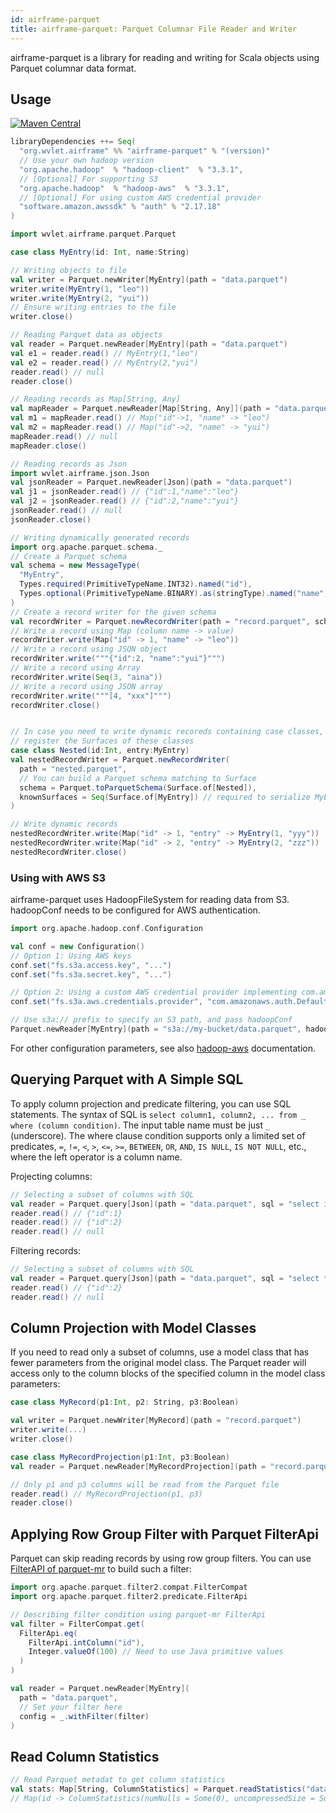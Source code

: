 ```yaml
---
id: airframe-parquet
title: airframe-parquet: Parquet Columnar File Reader and Writer
---
```


airframe-parquet is a library for reading and writing for Scala objects using Parquet columnar data format.

## Usage

[![Maven Central](https://maven-badges.herokuapp.com/maven-central/org.wvlet.airframe/airframe-parquet_2.12/badge.svg)](https://maven-badges.herokuapp.com/maven-central/org.wvlet.airframe/airframe-parquet_2.12/)


```scala
libraryDependencies ++= Seq(
  "org.wvlet.airframe" %% "airframe-parquet" % "(version)"
  // Use your own hadoop version
  "org.apache.hadoop"  % "hadoop-client"  % "3.3.1",
  // [Optional] For supporting S3
  "org.apache.hadoop"  % "hadoop-aws"  % "3.3.1",
  // [Optional] For using custom AWS credential provider
  "software.amazon.awssdk" % "auth" % "2.17.18"
)
```


```scala
import wvlet.airframe.parquet.Parquet

case class MyEntry(id: Int, name:String)

// Writing objects to file
val writer = Parquet.newWriter[MyEntry](path = "data.parquet")
writer.write(MyEntry(1, "leo"))
writer.write(MyEntry(2, "yui"))
// Ensure writing entries to the file
writer.close()

// Reading Parquet data as objects
val reader = Parquet.newReader[MyEntry](path = "data.parquet")
val e1 = reader.read() // MyEntry(1,"leo")
val e2 = reader.read() // MyEntry(2,"yui")
reader.read() // null
reader.close()

// Reading records as Map[String, Any]
val mapReader = Parquet.newReader[Map[String, Any]](path = "data.parquet")
val m1 = mapReader.read() // Map("id"->1, "name" -> "leo")
val m2 = mapReader.read() // Map("id"->2, "name" -> "yui")
mapReader.read() // null
mapReader.close()

// Reading records as Json
import wvlet.airframe.json.Json
val jsonReader = Parquet.newReader[Json](path = "data.parquet")
val j1 = jsonReader.read() // {"id":1,"name":"leo"}
val j2 = jsonReader.read() // {"id":2,"name":"yui"} 
jsonReader.read() // null
jsonReader.close()

// Writing dynamically generated records
import org.apache.parquet.schema._
// Create a Parquet schema
val schema = new MessageType(
  "MyEntry",
  Types.required(PrimitiveTypeName.INT32).named("id"),
  Types.optional(PrimitiveTypeName.BINARY).as(stringType).named("name")
)
// Create a record writer for the given schema
val recordWriter = Parquet.newRecordWriter(path = "record.parquet", schema = schema)
// Write a record using Map (column name -> value)
recordWriter.write(Map("id" -> 1, "name" -> "leo"))
// Write a record using JSON object
recordWriter.write("""{"id":2, "name":"yui"}""")
// Write a record using Array
recordWriter.write(Seq(3, "aina"))
// Write a record using JSON array
recordWriter.write("""[4, "xxx"]""")
recordWriter.close()


// In case you need to write dynamic recoreds containing case classes,
// register the Surfaces of these classes
case class Nested(id:Int, entry:MyEntry)
val nestedRecordWriter = Parquet.newRecordWriter(
  path = "nested.parquet",
  // You can build a Parquet schema matching to Surface
  schema = Parquet.toParquetSchema(Surface.of[Nested]),
  knownSurfaces = Seq(Surface.of[MyEntry]) // required to serialize MyEntry
)

// Write dynamic records
nestedRecordWriter.write(Map("id" -> 1, "entry" -> MyEntry(1, "yyy"))
nestedRecordWriter.write(Map("id" -> 2, "entry" -> MyEntry(2, "zzz"))
nestedRecordWriter.close()
```

### Using with AWS S3

airframe-parquet uses HadoopFileSystem for reading data from S3.
hadoopConf needs to be configured for AWS authentication.

```scala
import org.apache.hadoop.conf.Configuration

val conf = new Configuration()
// Option 1: Using AWS keys
conf.set("fs.s3a.access.key", "...")
conf.set("fs.s3a.secret.key", "...")

// Option 2: Using a custom AWS credential provider implementing com.amazonaws.auth.AWSCredentialsProvider
conf.set("fs.s3a.aws.credentials.provider", "com.amazonaws.auth.DefaultAWSCredentialsProviderChain")

// Use s3a:// prefix to specify an S3 path, and pass hadoopConf
Parquet.newReader[MyEntry](path = "s3a://my-bucket/data.parquet", hadoopConf = conf)
```

For other configuration parameters, see also [hadoop-aws](https://hadoop.apache.org/docs/stable/hadoop-aws/tools/hadoop-aws/index.html) documentation.

## Querying Parquet with A Simple SQL

To apply column projection and predicate filtering, you can use SQL statements. The syntax of SQL is `select column1, column2, ... from _ where (column condition)`. The input table name must be just `_` (underscore). The where clause condition supports only a limited set of predicates, `=`, `!=`, `<`, `>`, `<=`, `>=`, `BETWEEN`, `OR`, `AND`, `IS NULL`, `IS NOT NULL`, etc., where the left operator is a column name.

Projecting columns:
```scala
// Selecting a subset of columns with SQL
val reader = Parquet.query[Json](path = "data.parquet", sql = "select id from _")
reader.read() // {"id":1}
reader.read() // {"id":2}
reader.read() // null
```

Filtering records:
```scala
// Selecting a subset of columns with SQL
val reader = Parquet.query[Json](path = "data.parquet", sql = "select * from _ where id = 2")
reader.read() // {"id":2}
reader.read() // null
```

## Column Projection with Model Classes

If you need to read only a subset of columns, use a model class that has fewer parameters from the original model class. The Parquet reader will access only to the column blocks of the specified column in the model class parameters:

```scala
case class MyRecord(p1:Int, p2: String, p3:Boolean)

val writer = Parquet.newWriter[MyRecord](path = "record.parquet")
writer.write(...)
writer.close()

case class MyRecordProjection(p1:Int, p3:Boolean)
val reader = Parquet.newReader[MyRecordProjection](path = "record.parquet")

// Only p1 and p3 columns will be read from the Parquet file
reader.read() // MyRecordProjection(p1, p3)
reader.close()
```


## Applying Row Group Filter with Parquet FilterApi

Parquet can skip reading records by using row group filters.
You can use [FilterAPI of parquet-mr](https://github.com/justcodeforfun/parquet-mr/blob/main/parquet-column/src/main/java/org/apache/parquet/filter2/predicate/FilterApi.java) to build such a filter:

```scala
import org.apache.parquet.filter2.compat.FilterCompat
import org.apache.parquet.filter2.predicate.FilterApi

// Describing filter condition using parquet-mr FilterApi
val filter = FilterCompat.get(
  FilterApi.eq(
    FilterApi.intColumn("id"),
    Integer.valueOf(100) // Need to use Java primitive values
  )
)

val reader = Parquet.newReader[MyEntry](
  path = "data.parquet",
  // Set your filter here
  config = _.withFilter(filter)
)
```

## Read Column Statistics

```scala
// Read Parquet metadat to get column statistics
val stats: Map[String, ColumnStatistics] = Parquet.readStatistics("data.parquet")
// Map(id -> ColumnStatistics(numNulls = Some(0), uncompressedSize = Some(..), .., minValue = Some(1), maxValue = Some(2)), ... )
```
